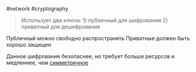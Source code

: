 #network #cryptography 

> Использует два ключа: 1) публичный для шифрования 2) приватный для дешифрования

Публичный можно свободно распространять
Приватные должен быть хорошо защищен

Данное шифрование безопаснее, но требует больше ресурсов и медленнее, чем [симметричное](Симметричное%20шифрование)
